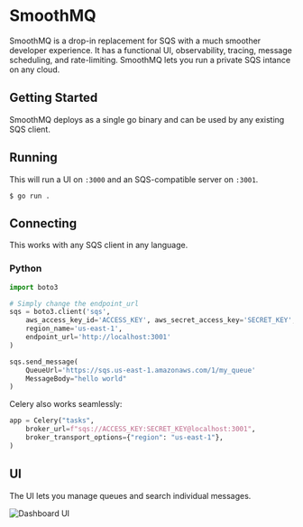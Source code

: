 # SmoothMQ

SmoothMQ is a drop-in replacement for SQS with a much smoother developer experience.
It has a functional UI, observability, tracing, message scheduling, and rate-limiting.
SmoothMQ lets you run a private SQS intance on any cloud.

<!-- A drop-in replacement for SQS designed for great developer experience and efficiency. -->

## Getting Started

SmoothMQ deploys as a single go binary and can be used by any existing SQS client.

## Running

This will run a UI on `:3000` and an SQS-compatible server on `:3001`.

```
$ go run .
```

## Connecting

This works with any SQS client in any language.

### Python

``` py
import boto3

# Simply change the endpoint_url
sqs = boto3.client('sqs',
    aws_access_key_id='ACCESS_KEY', aws_secret_access_key='SECRET_KEY',
    region_name='us-east-1',
    endpoint_url='http://localhost:3001'
)

sqs.send_message(
    QueueUrl='https://sqs.us-east-1.amazonaws.com/1/my_queue'
    MessageBody="hello world"
)
```

Celery also works seamlessly:

``` py
app = Celery("tasks",
    broker_url=f"sqs://ACCESS_KEY:SECRET_KEY@localhost:3001",
    broker_transport_options={"region": "us-east-1"},
)
```

## UI

The UI lets you manage queues and search individual messages.

![Dashboard UI](docs/queue.gif)